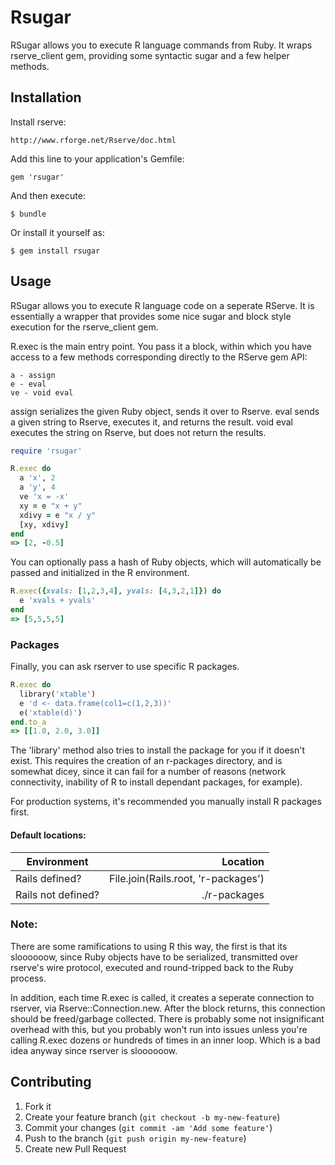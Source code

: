 # Rsugar

RSugar allows you to execute R language commands from Ruby.  It wraps rserve_client gem, providing some syntactic sugar and a few helper methods.

## Installation

Install rserve:

    http://www.rforge.net/Rserve/doc.html

Add this line to your application's Gemfile:

    gem 'rsugar'

And then execute:

    $ bundle

Or install it yourself as:

    $ gem install rsugar

## Usage

RSugar allows you to execute R language code on a seperate RServe.  It is essentially a wrapper that provides some nice sugar and block style execution for the rserve_client gem.

R.exec is the main entry point.  You pass it a block, within which you have access to a few methods corresponding directly to the RServe gem API:

    a - assign
    e - eval
    ve - void eval

assign serializes the given Ruby object, sends it over to Rserve.  eval sends a given string to Rserve, executes it, and returns the result.  void eval executes the string on Rserve, but does not return the results.

```ruby
require 'rsugar'

R.exec do
  a 'x', 2
  a 'y', 4
  ve 'x = -x'
  xy = e "x + y"
  xdivy = e "x / y"
  [xy, xdivy]
end 
=> [2, -0.5]
```

You can optionally pass a hash of Ruby objects, which will automatically be passed and initialized in the R environment.

```ruby
R.exec({xvals: [1,2,3,4], yvals: [4,3,2,1]}) do
  e 'xvals + yvals'
end
=> [5,5,5,5]
```

### Packages

Finally, you can ask rserver to use specific R packages.

```ruby
R.exec do
  library('xtable')
  e 'd <- data.frame(col1=c(1,2,3))'
  e('xtable(d)')
end.to_a
=> [[1.0, 2.0, 3.0]]
```

The 'library' method also tries to install the package for you if it doesn't exist.  This requires the creation of an r-packages directory, and is somewhat dicey, since it can fail for a number of reasons (network connectivity, inability of R to install dependant packages, for example).

For production systems, it's recommended you manually install R packages first.

#### Default locations:

| Environment        | Location                              |
| ------------------ | ------------------------------------: |
| Rails defined?     |   File.join(Rails.root, 'r-packages') |
| Rails not defined? |   ./r-packages                        |

### Note:

There are some ramifications to using R this way, the first is that its sloooooow, since Ruby objects have to be serialized, transmitted over rserve's wire protocol, executed and round-tripped back to the Ruby process.

In addition, each time R.exec is called, it creates a seperate connection to rserver, via Rserve::Connection.new.  After the block returns, this connection should be freed/garbage collected.  There is probably some not insignificant overhead with this, but you probably won't run into issues unless you're calling R.exec dozens or hundreds of times in an inner loop.  Which is a bad idea anyway since rserver is sloooooow.

## Contributing

1. Fork it
2. Create your feature branch (`git checkout -b my-new-feature`)
3. Commit your changes (`git commit -am 'Add some feature'`)
4. Push to the branch (`git push origin my-new-feature`)
5. Create new Pull Request
